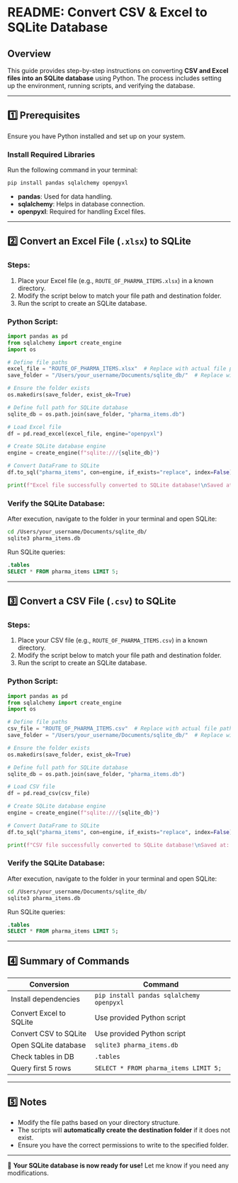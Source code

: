 # README: Convert CSV & Excel to SQLite Database

## Overview
This guide provides step-by-step instructions on converting **CSV and Excel files into an SQLite database** using Python. The process includes setting up the environment, running scripts, and verifying the database.

---

## 1️⃣ Prerequisites
Ensure you have Python installed and set up on your system.

### Install Required Libraries
Run the following command in your terminal:
```bash
pip install pandas sqlalchemy openpyxl
```
- **pandas**: Used for data handling.
- **sqlalchemy**: Helps in database connection.
- **openpyxl**: Required for handling Excel files.

---

## 2️⃣ Convert an Excel File (`.xlsx`) to SQLite

### Steps:
1. Place your Excel file (e.g., `ROUTE_OF_PHARMA_ITEMS.xlsx`) in a known directory.
2. Modify the script below to match your file path and destination folder.
3. Run the script to create an SQLite database.

### Python Script:
```python
import pandas as pd
from sqlalchemy import create_engine
import os

# Define file paths
excel_file = "ROUTE_OF_PHARMA_ITEMS.xlsx"  # Replace with actual file path
save_folder = "/Users/your_username/Documents/sqlite_db/"  # Replace with desired folder path

# Ensure the folder exists
os.makedirs(save_folder, exist_ok=True)

# Define full path for SQLite database
sqlite_db = os.path.join(save_folder, "pharma_items.db")

# Load Excel file
df = pd.read_excel(excel_file, engine="openpyxl")

# Create SQLite database engine
engine = create_engine(f"sqlite:///{sqlite_db}")

# Convert DataFrame to SQLite
df.to_sql("pharma_items", con=engine, if_exists="replace", index=False)

print(f"Excel file successfully converted to SQLite database!\nSaved at: {sqlite_db}")
```

### Verify the SQLite Database:
After execution, navigate to the folder in your terminal and open SQLite:
```bash
cd /Users/your_username/Documents/sqlite_db/
sqlite3 pharma_items.db
```
Run SQLite queries:
```sql
.tables
SELECT * FROM pharma_items LIMIT 5;
```

---

## 3️⃣ Convert a CSV File (`.csv`) to SQLite

### Steps:
1. Place your CSV file (e.g., `ROUTE_OF_PHARMA_ITEMS.csv`) in a known directory.
2. Modify the script below to match your file path and destination folder.
3. Run the script to create an SQLite database.

### Python Script:
```python
import pandas as pd
from sqlalchemy import create_engine
import os

# Define file paths
csv_file = "ROUTE_OF_PHARMA_ITEMS.csv"  # Replace with actual file path
save_folder = "/Users/your_username/Documents/sqlite_db/"  # Replace with desired folder path

# Ensure the folder exists
os.makedirs(save_folder, exist_ok=True)

# Define full path for SQLite database
sqlite_db = os.path.join(save_folder, "pharma_items.db")

# Load CSV file
df = pd.read_csv(csv_file)

# Create SQLite database engine
engine = create_engine(f"sqlite:///{sqlite_db}")

# Convert DataFrame to SQLite
df.to_sql("pharma_items", con=engine, if_exists="replace", index=False)

print(f"CSV file successfully converted to SQLite database!\nSaved at: {sqlite_db}")
```

### Verify the SQLite Database:
After execution, navigate to the folder in your terminal and open SQLite:
```bash
cd /Users/your_username/Documents/sqlite_db/
sqlite3 pharma_items.db
```
Run SQLite queries:
```sql
.tables
SELECT * FROM pharma_items LIMIT 5;
```

---

## 4️⃣ Summary of Commands
| Conversion   | Command |
|---------------|-------------|
| Install dependencies | `pip install pandas sqlalchemy openpyxl` |
| Convert Excel to SQLite | Use provided Python script |
| Convert CSV to SQLite | Use provided Python script |
| Open SQLite database | `sqlite3 pharma_items.db` |
| Check tables in DB | `.tables` |
| Query first 5 rows | `SELECT * FROM pharma_items LIMIT 5;` |

---

## 5️⃣ Notes
- Modify the file paths based on your directory structure.
- The scripts will **automatically create the destination folder** if it does not exist.
- Ensure you have the correct permissions to write to the specified folder.

---

🚀 **Your SQLite database is now ready for use!** Let me know if you need any modifications.

